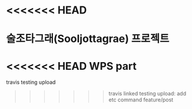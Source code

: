 <<<<<<< HEAD
=======
# 술조타그래(Sooljottagrae) 프로젝트

<<<<<<< HEAD
WPS part
=======
travis testing upload
>>>>>>> travis linked testing upload: add etc command
>>>>>>> feature/post
